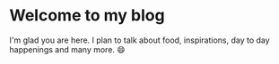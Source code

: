 # Welcome to my blog

I'm glad you are here. I plan to talk about food, inspirations, day to day happenings and many more. :smile:
